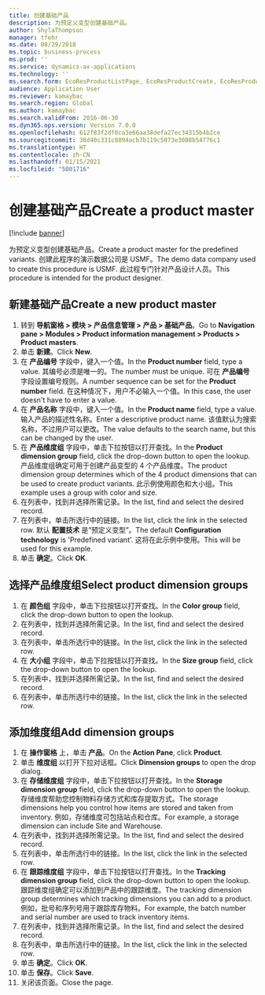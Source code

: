 ```yaml
---
title: 创建基础产品
description: 为预定义变型创建基础产品。
author: ShylaThompson
manager: tfehr
ms.date: 08/29/2018
ms.topic: business-process
ms.prod: ''
ms.service: dynamics-ax-applications
ms.technology: ''
ms.search.form: EcoResProductListPage, EcoResProductCreate, EcoResProductDetails, EcoResProductInventoryDimensionGroups
audience: Application User
ms.reviewer: kamaybac
ms.search.region: Global
ms.author: kamaybac
ms.search.validFrom: 2016-06-30
ms.dyn365.ops.version: Version 7.0.0
ms.openlocfilehash: 612f83f2df0ca3e66aa38defa27ec34315b4b2ce
ms.sourcegitcommit: 38d40c331c8894acb7b119c5073e3088b54776c1
ms.translationtype: HT
ms.contentlocale: zh-CN
ms.lasthandoff: 01/15/2021
ms.locfileid: "5001716"
---
```

# <a name="create-a-product-master"></a><span data-ttu-id="269ca-103">创建基础产品</span><span class="sxs-lookup"><span data-stu-id="269ca-103">Create a product master</span></span>

[!include [banner](../../includes/banner.md)]

<span data-ttu-id="269ca-104">为预定义变型创建基础产品。</span><span class="sxs-lookup"><span data-stu-id="269ca-104">Create a product master for the predefined variants.</span></span> <span data-ttu-id="269ca-105">创建此程序的演示数据公司是 USMF。</span><span class="sxs-lookup"><span data-stu-id="269ca-105">The demo data company used to create this procedure is USMF.</span></span> <span data-ttu-id="269ca-106">此过程专门针对产品设计人员。</span><span class="sxs-lookup"><span data-stu-id="269ca-106">This procedure is intended for the product designer.</span></span>


## <a name="create-a-new-product-master"></a><span data-ttu-id="269ca-107">新建基础产品</span><span class="sxs-lookup"><span data-stu-id="269ca-107">Create a new product master</span></span>
1. <span data-ttu-id="269ca-108">转到 **导航窗格 > 模块 > 产品信息管理 > 产品 > 基础产品**。</span><span class="sxs-lookup"><span data-stu-id="269ca-108">Go to **Navigation pane > Modules > Product information management > Products > Product masters**.</span></span>
2. <span data-ttu-id="269ca-109">单击 **新建**。</span><span class="sxs-lookup"><span data-stu-id="269ca-109">Click **New**.</span></span>
3. <span data-ttu-id="269ca-110">在 **产品编号** 字段中，键入一个值。</span><span class="sxs-lookup"><span data-stu-id="269ca-110">In the **Product number** field, type a value.</span></span> <span data-ttu-id="269ca-111">其编号必须是唯一的。</span><span class="sxs-lookup"><span data-stu-id="269ca-111">The number must be unique.</span></span> <span data-ttu-id="269ca-112">可在 **产品编号** 字段设置编号规则。</span><span class="sxs-lookup"><span data-stu-id="269ca-112">A number sequence can be set for the **Product number** field.</span></span> <span data-ttu-id="269ca-113">在这种情况下，用户不必输入一个值。</span><span class="sxs-lookup"><span data-stu-id="269ca-113">In this case, the user doesn't have to enter a value.</span></span>
4. <span data-ttu-id="269ca-114">在 **产品名称** 字段中，键入一个值。</span><span class="sxs-lookup"><span data-stu-id="269ca-114">In the **Product name** field, type a value.</span></span> <span data-ttu-id="269ca-115">输入产品的描述性名称。</span><span class="sxs-lookup"><span data-stu-id="269ca-115">Enter a descriptive product name.</span></span> <span data-ttu-id="269ca-116">该值默认为搜索名称，不过用户可以更改。</span><span class="sxs-lookup"><span data-stu-id="269ca-116">The value defaults to the search name, but this can be changed by the user.</span></span>
5. <span data-ttu-id="269ca-117">在 **产品维度组** 字段中，单击下拉按钮以打开查找。</span><span class="sxs-lookup"><span data-stu-id="269ca-117">In the **Product dimension group** field, click the drop-down button to open the lookup.</span></span> <span data-ttu-id="269ca-118">产品维度组确定可用于创建产品变型的 4 个产品维度。</span><span class="sxs-lookup"><span data-stu-id="269ca-118">The product dimension group determines which of the 4 product dimensions that can be used to create product variants.</span></span> <span data-ttu-id="269ca-119">此示例使用颜色和大小组。</span><span class="sxs-lookup"><span data-stu-id="269ca-119">This example uses a group with color and size.</span></span>
6. <span data-ttu-id="269ca-120">在列表中，找到并选择所需记录。</span><span class="sxs-lookup"><span data-stu-id="269ca-120">In the list, find and select the desired record.</span></span>
7. <span data-ttu-id="269ca-121">在列表中，单击所选行中的链接。</span><span class="sxs-lookup"><span data-stu-id="269ca-121">In the list, click the link in the selected row.</span></span> <span data-ttu-id="269ca-122">默认 **配置技术** 是“预定义变型”。</span><span class="sxs-lookup"><span data-stu-id="269ca-122">The default **Configuration technology** is 'Predefined variant'.</span></span> <span data-ttu-id="269ca-123">这将在此示例中使用。</span><span class="sxs-lookup"><span data-stu-id="269ca-123">This will be used for this example.</span></span>
8. <span data-ttu-id="269ca-124">单击 **确定**。</span><span class="sxs-lookup"><span data-stu-id="269ca-124">Click **OK**.</span></span>

## <a name="select-product-dimension-groups"></a><span data-ttu-id="269ca-125">选择产品维度组</span><span class="sxs-lookup"><span data-stu-id="269ca-125">Select product dimension groups</span></span>
1. <span data-ttu-id="269ca-126">在 **颜色组** 字段中，单击下拉按钮以打开查找。</span><span class="sxs-lookup"><span data-stu-id="269ca-126">In the **Color group** field, click the drop-down button to open the lookup.</span></span>
2. <span data-ttu-id="269ca-127">在列表中，找到并选择所需记录。</span><span class="sxs-lookup"><span data-stu-id="269ca-127">In the list, find and select the desired record.</span></span>
3. <span data-ttu-id="269ca-128">在列表中，单击所选行中的链接。</span><span class="sxs-lookup"><span data-stu-id="269ca-128">In the list, click the link in the selected row.</span></span>
4. <span data-ttu-id="269ca-129">在 **大小组** 字段中，单击下拉按钮以打开查找。</span><span class="sxs-lookup"><span data-stu-id="269ca-129">In the **Size group** field, click the drop-down button to open the lookup.</span></span>
5. <span data-ttu-id="269ca-130">在列表中，找到并选择所需记录。</span><span class="sxs-lookup"><span data-stu-id="269ca-130">In the list, find and select the desired record.</span></span>
6. <span data-ttu-id="269ca-131">在列表中，单击所选行中的链接。</span><span class="sxs-lookup"><span data-stu-id="269ca-131">In the list, click the link in the selected row.</span></span>

## <a name="add-dimension-groups"></a><span data-ttu-id="269ca-132">添加维度组</span><span class="sxs-lookup"><span data-stu-id="269ca-132">Add dimension groups</span></span>
1. <span data-ttu-id="269ca-133">在 **操作窗格** 上，单击 **产品**。</span><span class="sxs-lookup"><span data-stu-id="269ca-133">On the **Action Pane**, click **Product**.</span></span>
2. <span data-ttu-id="269ca-134">单击 **维度组** 以打开下拉对话框。</span><span class="sxs-lookup"><span data-stu-id="269ca-134">Click **Dimension groups** to open the drop dialog.</span></span>
3. <span data-ttu-id="269ca-135">在 **存储维度组** 字段中，单击下拉按钮以打开查找。</span><span class="sxs-lookup"><span data-stu-id="269ca-135">In the **Storage dimension group** field, click the drop-down button to open the lookup.</span></span> <span data-ttu-id="269ca-136">存储维度帮助您控制物料存储方式和库存提取方式。</span><span class="sxs-lookup"><span data-stu-id="269ca-136">The storage dimensions help you control how items are stored and taken from inventory.</span></span> <span data-ttu-id="269ca-137">例如，存储维度可包括站点和仓库。</span><span class="sxs-lookup"><span data-stu-id="269ca-137">For example, a storage dimension can include Site and Warehouse.</span></span>
4. <span data-ttu-id="269ca-138">在列表中，找到并选择所需记录。</span><span class="sxs-lookup"><span data-stu-id="269ca-138">In the list, find and select the desired record.</span></span>
5. <span data-ttu-id="269ca-139">在列表中，单击所选行中的链接。</span><span class="sxs-lookup"><span data-stu-id="269ca-139">In the list, click the link in the selected row.</span></span>
6. <span data-ttu-id="269ca-140">在 **跟踪维度组** 字段中，单击下拉按钮以打开查找。</span><span class="sxs-lookup"><span data-stu-id="269ca-140">In the **Tracking dimension group** field, click the drop-down button to open the lookup.</span></span> <span data-ttu-id="269ca-141">跟踪维度组确定可以添加到产品中的跟踪维度。</span><span class="sxs-lookup"><span data-stu-id="269ca-141">The tracking dimension group determines which tracking dimensions you can add to a product.</span></span> <span data-ttu-id="269ca-142">例如，批号和序列号用于跟踪库存物料。</span><span class="sxs-lookup"><span data-stu-id="269ca-142">For example, the batch number and serial number are used to track inventory items.</span></span>
7. <span data-ttu-id="269ca-143">在列表中，找到并选择所需记录。</span><span class="sxs-lookup"><span data-stu-id="269ca-143">In the list, find and select the desired record.</span></span>
8. <span data-ttu-id="269ca-144">在列表中，单击所选行中的链接。</span><span class="sxs-lookup"><span data-stu-id="269ca-144">In the list, click the link in the selected row.</span></span>
9. <span data-ttu-id="269ca-145">单击 **确定**。</span><span class="sxs-lookup"><span data-stu-id="269ca-145">Click **OK**.</span></span>
10. <span data-ttu-id="269ca-146">单击 **保存**。</span><span class="sxs-lookup"><span data-stu-id="269ca-146">Click **Save**.</span></span>
11. <span data-ttu-id="269ca-147">关闭该页面。</span><span class="sxs-lookup"><span data-stu-id="269ca-147">Close the page.</span></span>

